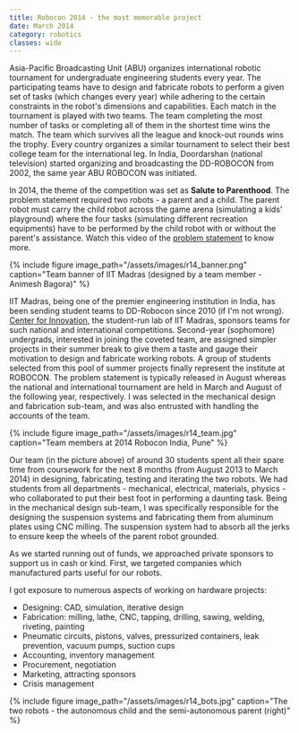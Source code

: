 ```yaml
---
title: Robocon 2014 - the most memorable project
date: March 2014
category: robotics
classes: wide
---
```


Asia-Pacific Broadcasting Unit (ABU) organizes international robotic tournament for undergraduate engineering students every year. The participating teams have to design and fabricate robots to perform a given set of tasks (which changes every year) while adhering to the certain constraints in the robot's dimensions and capabilities. Each match in the tournament is played with two teams. The team completing the most number of tasks or completing all of them in the shortest time wins the match. The team which survives all the league and knock-out rounds wins the trophy. Every country organizes a similar tournament to select their best college team for the international leg. In India, Doordarshan (national television) started organizing and broadcasting the DD-ROBOCON from 2002, the same year ABU ROBOCON was initiated.

In 2014, the theme of the competition was set as __Salute to Parenthood__. The problem statement required two robots - a parent and a child. The parent robot must carry the child robot across the game arena (simulating a kids' playground) where the four tasks (simulating different recreation equipments) have to be performed by the child robot with or without the parent's assistance. Watch this video of the [problem statement](https://www.youtube.com/watch?v=GchwbtfqDzc) to know more.

{% include figure image_path="/assets/images/r14_banner.png" caption="Team banner of IIT Madras (designed by a team member - Animesh Bagora)" %}

IIT Madras, being one of the premier engineering institution in India, has been sending student teams to DD-Robocon since 2010 (if I'm not wrong). [Center for Innovation](http://cfi.iitm.ac.in/wordpress), the student-run lab of IIT Madras, sponsors teams for such national and international competitions. Second-year (sophomore) undergrads, interested in joining the coveted team, are assigned simpler projects in their summer break to give them a taste and gauge their motivation to design and fabricate working robots. A group of students selected from this pool of summer projects finally represent the institute at ROBOCON. The problem statement is typically released in August whereas the national and international tournament are held in March and August of the following year, respectively. I was selected in the mechanical design and fabrication sub-team, and was also entrusted with handling the accounts of the team.

{% include figure image_path="/assets/images/r14_team.jpg" caption="Team members at 2014 Robocon India, Pune" %}

Our team (in the picture above) of around 30 students spent all their spare time from coursework for the next 8 months (from August 2013 to March 2014) in designing, fabricating, testing and iterating the two robots. We had students from all departments - mechanical, electrical, materials, physics - who collaborated to put their best foot in performing a daunting task. Being in the mechanical design sub-team, I was specifically responsible for the designing the suspension systems and fabricating them from aluminum plates using CNC milling. The suspension system had to absorb all the jerks to ensure keep the wheels of the parent robot grounded.

<!-- image of transwheel or suspension systems -->

As we started running out of funds, we approached private sponsors to support us in cash or kind. First, we targeted companies which manufactured parts useful for our robots.

I got exposure to numerous aspects of working on hardware projects:

- Designing: CAD, simulation, iterative design
- Fabrication: milling, lathe, CNC, tapping, drilling, sawing, welding, riveting, painting
- Pneumatic circuits, pistons, valves, pressurized containers, leak prevention, vacuum pumps, suction cups
- Accounting, inventory management
- Procurement, negotiation
- Marketing, attracting sponsors
- Crisis management

{% include figure image_path="/assets/images/r14_bots.jpg" caption="The two robots - the autonomous child and the semi-autonomous parent (right)" %}
